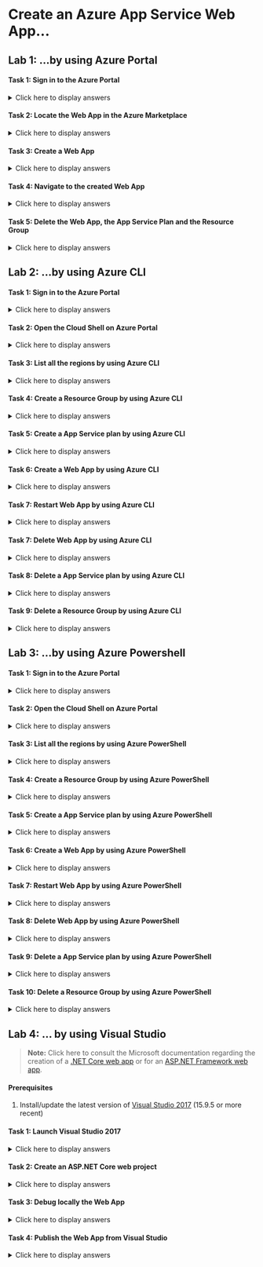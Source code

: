 # Create an Azure App Service Web App...

## Lab 1: ...by using Azure Portal

#### Task 1: Sign in to the Azure Portal

<details>
<summary>Click here to display answers</summary>

1. Open a web browser.

1. Go to *(<https://portal.azure.com>)*.

1. Enter the email address of your Microsoft account. Click **Next**.

1. Enter the password for your Microsoft account.

1. Click **Sign In**.

</details>

#### Task 2: Locate the Web App in the Azure Marketplace

<details>
<summary>Click here to display answers</summary>

1. In the menu on the left, click **Create a resource**

1. On the **New** blade under the **Azure Marketplace** menu, click **Web**

1. Under **Featured** on the right side of the blade, click **Web App**

</details>

#### Task 3: Create a Web App

<details>
<summary>Click here to display answers</summary>

1. On the **Web App** blade under **App name**, enter a unique name 

    > **Note:** Once you enter a name that is available, you will see a green check mark on the right side of the **App name** box. Web app names must be unique across all existing Web app names in Azure. It must be 3-60 characters long. The URL to your Web App will use the domain name .azurewebsites.net. For example, the URL for your Web App will be similar to http://contoso.azurewebsites.net

1. In the **Subscription** dropdown menu, select your valid and active subscription

1. Under **Resource group**, leave the radio button to **Create New** and enter a unique name

    _For instance: "az203-rg"_

1. Leave the default **OS** selection to **Windows**

    > **Note:** On Windows, you can host any type of application from a variety of technologies. The same applies to Linux hosting, though on Linux, any ASP<span></span>.NET apps must be ASP<span></span>.Net Core on the .NET Core framework.

1. Leave the default **Publish** selection to **Code**

1. Click **App Service plan/Location**

    Note: An App Service plan is the container for your app. The App Service plan settings will determine the location, features, cost, and compute resources associated with your app. [Click here to learn more about Azure App Service plans](https://docs.microsoft.com/en-us/azure/app-service/overview-hosting-plans).

1. On the **App Service plan** blade, click **Create new**

1. On the **New App Service plan** blade, under **App Service plan**, enter a unique name 

    _For instance: "az203-serviceplan"_

1. In the Location dropdown menu, choose the location that is geographically nearest to you

    _Select France Central_

    **Note: ** You can find the nearest region by using the [Microsoft Azure Region Map](https://map.buildazure.com/).

1. Click **Pricing tier**, navigate to the **Dev / Test** tab, and under **Recommended pricing tiers**, select **F1** and then click **Apply**

    > **Note:** Estimates are displayed for each pricing tier. For more pricing information, see [App Service Pricing](https://azure.microsoft.com/en-us/pricing/details/app-service/windows/).

1. On the **New App Service Plan** blade, click **OK**

1. On the **Web App** blade, leave the **Application Insights** selection to **Disabled**

    > **Note:** Application Insights helps you detect and diagnose quality issues in your .NET web apps and web services, and helps you better understand what your users actually do with your app.

1. Click **Create**

</details>

#### Task 4: Navigate to the created Web App

<details>
<summary>Click here to display answers</summary>

1. In the **Favorites** menu, click **App Services**

1. On the **App Services** blade, click the **Name** of the Web App that you created in the previous task

1. On the **App Service** blade, in the **Overview** pane, click the link under **URL**

    > **Note:** This will open a new browser tab and display a web site that says **"Your App Service app is up and running"** which confirms that the web app is available over the public Internet.

</details>

#### Task 5: Delete the Web App, the App Service Plan and the Resource Group

<details>
<summary>Click here to display answers</summary>

1. On the **App Service** blade, in the **Overview** pane, click **Delete**

    > **Note:** You can also delete the Web App from the **App Services** or from the **All resources** blades.

1. On the confirmation blade, under **TYPE THE APP NAME**, type the name of the Web App

1. Leave the **Delete App Service plan** to **Yes** in order to delete the associated App Service plan

    > **Note:** The default value is set to **Yes** if this is the last app in the App Service plan.

1. Click **Delete**

1. On the **Resource groups** blade, select the resource group you previously created, click **...**, then **Delete resource group**

1. On the confirmation blade, under **TYPE THE RESOURCE GROUP NAME**, type the name of the resource group

    > **Note:** The list of all resources included in the resource group will be listed. These resources will also be deleted.

1. Click **Delete**

1. On the **All resources** blade, you can confirm the deletion of all resources created during this lab

</details>

## Lab 2: ...by using Azure CLI

#### Task 1: Sign in to the Azure Portal

<details>
<summary>Click here to display answers</summary>

1. Open a web browser.

1. Go to *(<https://portal.azure.com>)*.

1. Enter the email address of your Microsoft account. Click **Next**.

1. Enter the password for your Microsoft account.

1. Click **Sign In**.

</details>

#### Task 2: Open the Cloud Shell on Azure Portal

<details>
<summary>Click here to display answers</summary>

1. Launch **Cloud Shell** from the top navigation of the Azure portal.

    ![Cloud Shell icon](https://docs.microsoft.com/en-us/azure/cloud-shell/media/overview/portal-launch-icon.png)

1. Select **Bash** in the bottom pane

1. Under **Subscription**, select a valid and active subscription

1. Click **Create storage**

    > **Note:** The **Cloud Shell** feature requires a storage account. This storage account will be reused for all usage of the **Cloud Shell** feature.

1. Check that the environment dropdown menu from the left-hand side of shell window says **Bash**.

    ![Cloud Shell environment](https://docs.microsoft.com/en-us/azure/cloud-shell/media/quickstart/env-selector.png)

</details>

#### Task 3: List all the regions by using Azure CLI

<details>
<summary>Click here to display answers</summary>

1. In the shell, type the following commands:

    az appservice list-locations

    > **Note:** [Click here to consult the **az appservice list-locations** command documentation](https://docs.microsoft.com/en-us/cli/azure/appservice?view=azure-cli-latest#az-appservice-list-locations)

1. Locate your nearest location, and copy the **name** attribute on a text file

</details>

#### Task 4: Create a Resource Group by using Azure CLI

<details>
<summary>Click here to display answers</summary>

1. In the shell, type the following commands:

    az group create --location francecentral --name "az203long-rg"

    az group create -l francecentral -n "az203short-rg"

    > **Note:** [Click here to consult the **az group create** command documentation](https://docs.microsoft.com/en-us/cli/azure/group?view=azure-cli-latest#az-group-create)

1. In the shell, type the following command:

    az group list

    > **Note:** [Click here to consult the **az group list** command documentation](https://docs.microsoft.com/en-us/cli/azure/group?view=azure-cli-latest#az-group-list)

1. In the shell, type the following commands:

    az group show --name "az203long-rg"

    az group show -n "az203short-rg"

    > **Note:** [Click here to consult the **az group show** command documentation](https://docs.microsoft.com/en-us/cli/azure/group?view=azure-cli-latest#az-group-show)

</details>

#### Task 5: Create a App Service plan by using Azure CLI

<details>
<summary>Click here to display answers</summary>

1. In the shell, type the following commands:

    az appservice plan create --name "az203long-serviceplan" --resource-group "az203long-rg" --location francecentral --sku F1

    az appservice plan create -n "az203short-serviceplan" -g "az203short-rg" -l francecentral --sku F1

    > **Note:** [Click here to consult the **az appservice plan create** command documentation](https://docs.microsoft.com/en-us/cli/azure/appservice/plan?view=azure-cli-latest#az-appservice-plan-create)

1. In the shell, type the following command:

    az appservice plan list

    > **Note:** [Click here to consult the **az appservice plan list** command documentation](https://docs.microsoft.com/en-us/cli/azure/appservice/plan?view=azure-cli-latest#az-appservice-plan-list)

1. In the shell, type the following commands:

    az appservice plan show --name "az203long-serviceplan" --resource-group "az203long-rg"

    az appservice plan show -n "az203short-serviceplan" -g "az203short-rg"

    > **Note:** [Click here to consult the **az appservice plan show** command documentation](https://docs.microsoft.com/en-us/cli/azure/appservice/plan?view=azure-cli-latest#az-appservice-plan-show)

</details>

#### Task 6: Create a Web App by using Azure CLI

<details>
<summary>Click here to display answers</summary>

1. In the shell, replace **"XXXXX"** by a unique name and type the following commands:

    az webapp create --name "az203-webapp-long-XXXXX" --plan "az203long-serviceplan" --resource-group "az203long-rg"

    az webapp create -n "az203-webapp-short-XXXXX" -p "az203short-serviceplan" -g "az203short-rg"

    > **Note:** [Click here to consult the **az webapp create** command documentation](https://docs.microsoft.com/en-us/cli/azure/webapp?view=azure-cli-latest#az-webapp-create).

1. In the shell, type the following command:

    az webapp list

    > **Note:** [Click here to consult the **az webapp list** command documentation](https://docs.microsoft.com/en-us/cli/azure/webapp?view=azure-cli-latest#az-webapp-list).


1. In the shell, replace the name of the created web apps and type the following commands:

    az webapp show --name "az203-webapp-long-XXXXX" --resource-group "az203long-rg"

    az webapp show -n "az203-webapp-short-XXXXX" -g "az203short-rg"

    > **Note:** [Click here to consult the **az webapp show** command documentation](https://docs.microsoft.com/en-us/cli/azure/webapp?view=azure-cli-latest#az-webapp-show).

</details>

#### Task 7: Restart Web App by using Azure CLI

<details>
<summary>Click here to display answers</summary>

1. In the shell, replace the name of the created web apps and type the following commands:

    az webapp restart --name "az203-webapp-long-XXXXX" --resource-group "az203long-rg"

    az webapp restart -n "az203-webapp-short-XXXXX" -g "az203short-rg"

    > **Note:** [Click here to consult the **az webapp restart** command documentation](https://docs.microsoft.com/en-us/cli/azure/webapp?view=azure-cli-latest#az-webapp-restart).

1. In the shell, type the following command:

    az webapp list --query "[?state=='Running']"

    > **Note:** [Click here to consult the **az webapp list** command documentation](https://docs.microsoft.com/en-us/cli/azure/webapp?view=azure-cli-latest#az-webapp-list).

</details>

#### Task 7: Delete Web App by using Azure CLI

<details>
<summary>Click here to display answers</summary>

1. In the shell, replace the name of the created web apps and type the following commands:

    az webapp delete --name "az203-webapp-long-XXXXX" --resource-group "az203long-rg"

    az webapp delete -n "az203-webapp-short-XXXXX" -g "az203short-rg"

    > **Note:** [Click here to consult the **az webapp delete** command documentation](https://docs.microsoft.com/en-us/cli/azure/webapp?view=azure-cli-latest#az-webapp-delete).

1. In the shell, type the following command:

    az webapp list --query "[?state=='Running']"

    > **Note:** [Click here to consult the **az webapp list** command documentation](https://docs.microsoft.com/en-us/cli/azure/webapp?view=azure-cli-latest#az-webapp-list).

</details>

#### Task 8: Delete a App Service plan by using Azure CLI

<details>
<summary>Click here to display answers</summary>

1. In the shell, type the following commands:

    az appservice plan delete --name "az203long-serviceplan" --resource-group "az203long-rg"

    az appservice plan delete -n "az203short-serviceplan" -g "az203short-rg"

    > **Note:** [Click here to consult the **az appservice plan delete** command documentation](https://docs.microsoft.com/en-us/cli/azure/appservice/plan?view=azure-cli-latest#az-appservice-plan-delete)

1. In the shell, type the following command:

    az appservice plan list

    > **Note:** [Click here to consult the **az appservice plan list** command documentation](https://docs.microsoft.com/en-us/cli/azure/appservice/plan?view=azure-cli-latest#az-appservice-plan-list)

</details>

#### Task 9: Delete a Resource Group by using Azure CLI

<details>
<summary>Click here to display answers</summary>

1. In the shell, type the following commands:

    az group delete --name "az203long-rg"

    az group delete -n "az203short-rg"

    > **Note:** [Click here to consult the **az group delete** command documentation](https://docs.microsoft.com/en-us/cli/azure/group?view=azure-cli-latest#az-group-delete)

1. In the shell, type the following command:

    az group list

    > **Note:** [Click here to consult the **az group list** command documentation](https://docs.microsoft.com/en-us/cli/azure/group?view=azure-cli-latest#az-group-list)

</details>

## Lab 3: ...by using Azure Powershell

#### Task 1: Sign in to the Azure Portal

<details>
<summary>Click here to display answers</summary>

1. Open a web browser.

1. Go to *(<https://portal.azure.com>)*.

1. Enter the email address of your Microsoft account. Click **Next**.

1. Enter the password for your Microsoft account.

1. Click **Sign In**.

</details>

#### Task 2: Open the Cloud Shell on Azure Portal

<details>
<summary>Click here to display answers</summary>

1. Launch **Cloud Shell** from the top navigation of the Azure portal.

    ![Cloud Shell icon](https://docs.microsoft.com/en-us/azure/cloud-shell/media/overview/portal-launch-icon.png)

1. Check that the environment dropdown menu from the left-hand side of shell window says **Bash** and select **PowerShell**

    ![Cloud Shell environment](https://docs.microsoft.com/en-us/azure/cloud-shell/media/quickstart-powershell/environment-ps.png)

1. Confirm switching to **PowerShell** and wait for the Azure drive to be built

</details>

#### Task 3: List all the regions by using Azure PowerShell

<details>
<summary>Click here to display answers</summary>

1. In the shell, type the following commands:

    Get-AzureRmLocation

    > **Note:** [Click here to consult the **Get-AzureRmLocation** command documentation](https://docs.microsoft.com/en-us/powershell/module/azurerm.resources/get-azurermlocation

1. Locate your nearest location, and copy the **name** attribute on a text file

</details>

#### Task 4: Create a Resource Group by using Azure PowerShell

<details>
<summary>Click here to display answers</summary>

1. In the shell, type the following command:

    New-AzureRmResourceGroup -Name "az203-rg" -Location "France Central"

    > **Note:** [Click here to consult the **New-AzureRmResourceGroup** command documentation](https://docs.microsoft.com/en-us/powershell/module/AzureRm.Resources/New-AzureRmResourceGroup)

1. In the shell, type the following command:

    Get-AzureRmResourceGroup

    > **Note:** [Click here to consult the **Get-AzureRmResourceGroup** command documentation](https://docs.microsoft.com/en-us/powershell/module/azurerm.resources/get-azurermresourcegroup)

1. In the shell, type the following command:

    Get-AzureRmResourceGroup -Name "az203-rg"

</details>

#### Task 5: Create a App Service plan by using Azure PowerShell

<details>
<summary>Click here to display answers</summary>

1. In the shell, type the following command:

    New-AzureRmAppServicePlan -Name "az203-serviceplan" -ResourceGroupName "az203-rg" -Location "France Central" -Tier "Free"

    > **Note:** [Click here to consult the **New-AzureRmAppServicePlan** command documentation](https://docs.microsoft.com/en-us/powershell/module/AzureRM.Websites/New-AzureRmAppServicePlan)

1. In the shell, type the following command:

    Get-AzureRmAppServicePlan

    > **Note:** [Click here to consult the **Get-AzureRmAppServicePlan** command documentation](https://docs.microsoft.com/en-us/powershell/module/azurerm.websites/get-azurermappserviceplan)

1. In the shell, type the following command:

    Get-AzureRmAppServicePlan -Name "az203-serviceplan"

</details>

#### Task 6: Create a Web App by using Azure PowerShell

<details>
<summary>Click here to display answers</summary>

1. In the shell, replace **"XXXXX"** by a unique name and type the following command:

    New-AzureRmWebApp -Name "az203-webapp-XXXXX" -AppServicePlan "az203-serviceplan" -ResourceGroupName "az203-rg"

    > **Note:** [Click here to consult the **New-AzureRmWebApp** command documentation](https://docs.microsoft.com/en-us/powershell/module/azurerm.websites/New-AzureRmWebApp).

1. In the shell, type the following command:

    Get-AzureRmWebApp

    > **Note:** [Click here to consult the **Get-AzureRmWebApp** command documentation](https://docs.microsoft.com/en-us/powershell/module/azurerm.websites/get-azurermwebapp).


1. In the shell, replace the name of the created web app and type the following command:

    Get-AzureRmWebApp -Name "az203-webapp-XXXXX"

</details>

#### Task 7: Restart Web App by using Azure PowerShell

<details>
<summary>Click here to display answers</summary>

1. In the shell, replace the name of the created web app and type the following commands:

    Restart-AzureRmWebApp -Name "az203-webapp-XXXXX" -ResourceGroupName "az203-rg"

    > **Note:** [Click here to consult the **Restart-AzureRmWebApp** command documentation](https://docs.microsoft.com/en-us/powershell/module/azurerm.websites/restart-azurermwebapp).

</details>

#### Task 8: Delete Web App by using Azure PowerShell

<details>
<summary>Click here to display answers</summary>

1. In the shell, replace the name of the created web app and type the following command:

    Remove-AzureRmWebApp -Name "az203-webapp-XXXXX" -ResourceGroupName "az203-rg"

    > **Note:** [Click here to consult the **Remove-AzureRmWebApp** command documentation](https://docs.microsoft.com/en-us/powershell/module/azurerm.websites/remove-azurermwebapp).

1. In the shell, type the following command:

    Get-AzureRmWebApp -Name "az203-webapp-XXXXX"

</details>

#### Task 9: Delete a App Service plan by using Azure PowerShell

<details>
<summary>Click here to display answers</summary>

1. In the shell, type the following command:

    Remove-AzureRmAppServicePlan -Name "az203-serviceplan" -ResourceGroupName "az203-rg"

    > **Note:** [Click here to consult the **Remove-AzureRmAppServicePlan** command documentation](https://docs.microsoft.com/en-us/powershell/module/AzureRM.Websites/Remove-AzureRmAppServicePlan)

1. In the shell, type the following command:

    Get-AzureRmAppServicePlan

    > **Note:** [Click here to consult the **Get-AzureRmAppServicePlan** command documentation](https://docs.microsoft.com/en-us/powershell/module/azurerm.websites/get-azurermappserviceplan)

</details>

#### Task 10: Delete a Resource Group by using Azure PowerShell

<details>
<summary>Click here to display answers</summary>

1. In the shell, type the following command:

    Remove-AzureRmResourceGroup -Name "az203-rg"

    > **Note:** [Click here to consult the **Remove-AzureRmResourceGroup** command documentation](https://docs.microsoft.com/en-us/powershell/module/AzureRm.Resources/Remove-AzureRmResourceGroup)

1. In the shell, type the following command:

    Get-AzureRmResourceGroup

    > **Note:** [Click here to consult the **Get-AzureRmResourceGroup** command documentation](https://docs.microsoft.com/en-us/powershell/module/azurerm.resources/get-azurermresourcegroup)

</details>

## Lab 4: ... by using Visual Studio

> **Note:** Click here to consult the Microsoft documentation regarding the creation of a [.NET Core web app](https://docs.microsoft.com/en-us/azure/app-service/app-service-web-get-started-dotnet) or for an [ASP.NET Framework web app](https://docs.microsoft.com/en-us/azure/app-service/app-service-web-get-started-dotnet-framework).

#### Prerequisites

1. Install/update the latest version of [Visual Studio 2017](https://visualstudio.microsoft.com/vs/) (15.9.5 or more recent)

#### Task 1: Launch Visual Studio 2017

<details>
<summary>Click here to display answers</summary>

1. Open the **Start** menu (Windows menu)

1. Search **"Visual Studio 2017"**

1. Launch **Visual Studio 2017**

</details>

#### Task 2: Create an ASP<span></span>.NET Core web project

<details>
<summary>Click here to display answers</summary>

1. In Visual Studio, create a project by selecting **File** > **New** > **Project**

1. In the **New Project** dialog, select **Visual C#** > **Web** > **ASP<span></span>.NET Core Web Application**

1. Name the application *az203webApp*

1. Leave the other default values

1. Click **OK**

1. In the **New ASP<span></span>.NET Core Web Application** dialog, select the **Web Application (Model-View-Controller)** template

1. Leave the other default values

1. Click **OK**

</details>

#### Task 3: Debug locally the Web App

<details>
<summary>Click here to display answers</summary>

1. From the menu, select **Debug** > **Start Debugging** to run the web app locally

1. If an information dialog pop up asking if you **"Would like to trust the IIS Express SSL certificate?"**, click **Yes**, then click **Yes** when a warning dialog pop up asking **"Do you want to install this certificate?"**

1. A web browser will open and display the web app

1. In Visual Studio, from the menu, select **Debug** > **Stop Debugging**

</details>

#### Task 4: Publish the Web App from Visual Studio

<details>
<summary>Click here to display answers</summary>

1. In the **Solution Explorer**, right-click the *az203webApp* project and select Publish

1. In the publish wizard, leave the selection to **App Service**, and leave the option to **Create New**

1. Click **Publish**

1. In the **Create App Service dialog**, click **Add an account**, and sign in to your Azure subscription. If you're already signed in, select the account you want from the dropdown.

1. Under **App Name**, enter a unique name

1. Under **Subscription**, selct a valid and active subscription

1. Under **Resource Group**, click **New...**, enter *az203-rg*, then click **OK**

1. Under **Hosting Plan**, click **New...**

1. In the **Configure Hosting Plan** dialog, under the **App Service Plan**, enter *az203-serviceplan*

1. Under **Location**, select the nearest location

1. Under **Size**, leave the default value to **S1**

1. Click **OK**

1. Under **Application Insights**, leave the default value to **None**

1. Click **Create**

</details>